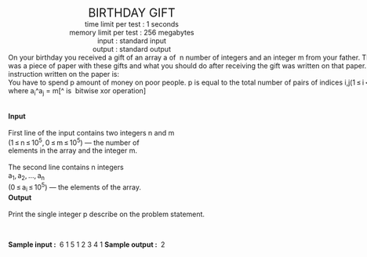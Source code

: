 <div style="text-align:center"> 
</style>
  <span style="font-size:1.7em">BIRTHDAY GIFT
  </span>
</div>
<div style="text-align:center"> 
</style>
  <span style="font-size:1em">time limit per test : 1 seconds
  </span>
</div>
<div style="text-align:center"> 
</style>
  <span style="font-size:1em">memory limit per test : 256 megabytes
  </span>
</div>

<div style="text-align:center"> 
</style>
  <span style="font-size:1em">input : standard input
  </span>
</div>
<div style="text-align:center"> 
</style>
  <span style="font-size:1em">output : standard output
  </span>
</div>

<div style = "white-space: pre;">On your birthday you received a gift of an array a of  n number of integers and an integer m from your father. There 
was a piece of paper with these gifts and what you should do after receiving the gift was written on that paper. The 
instruction written on the paper is: 
You have to spend p amount of money on poor people. p is equal to the total number of pairs of indices i,j(1 ≤ i < j ≤ n)
where a<sub>i</sub>^a<sub>j</sub> = m[^ is  bitwise xor operation]  

<b>Input</b>  
First line of the input contains two integers n and m (1 ≤ n ≤ 10<sup>5</sup>, 0 ≤ m ≤ 10<sup>5</sup>) — the number of elements in the array 
and the integer m.  
The second line contains n integers a<sub>1</sub>, a<sub>2</sub>, ..., a<sub>n</sub> (0 ≤ a<sub>i</sub> ≤ 10<sup>5</sup>) — the elements of the array.
<b>Output</b>  
Print the single integer p describe on the problem statement.

<b>Sample input : </b>
6 1
5 1 2 3 4 1
<b>Sample output : </b>
2
</div>

